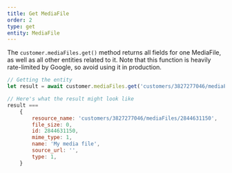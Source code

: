 ```yaml
---
title: Get MediaFile
order: 2
type: get
entity: MediaFile
---
```


The `customer.mediaFiles.get()` method returns all fields for one MediaFile, as well as all other entities related to it. Note that this function is heavily rate-limited by Google, so avoid using it in production.

```javascript
// Getting the entity
let result = await customer.mediaFiles.get('customers/3827277046/mediaFiles/2844631150')

// Here's what the result might look like
result ===
    {
        resource_name: 'customers/3827277046/mediaFiles/2844631150',
        file_size: 0,
        id: 2844631150,
        mime_type: 1,
        name: 'My media file',
        source_url: '',
        type: 1,
    }
```
